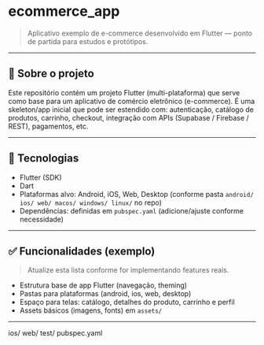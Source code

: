 # ecommerce_app

> Aplicativo exemplo de e-commerce desenvolvido em Flutter — ponto de partida para estudos e protótipos.

---

## 📌 Sobre o projeto

Este repositório contém um projeto Flutter (multi-plataforma) que serve como base para um aplicativo de comércio eletrônico (e-commerce). É uma skeleton/app inicial que pode ser estendido com: autenticação, catálogo de produtos, carrinho, checkout, integração com APIs (Supabase / Firebase / REST), pagamentos, etc.


---

## 🚀 Tecnologias

- Flutter (SDK)
- Dart
- Plataformas alvo: Android, iOS, Web, Desktop (conforme pasta `android/ ios/ web/ macos/ windows/ linux/` no repo)
- Dependências: definidas em `pubspec.yaml` (adicione/ajuste conforme necessidade)

---

## ✅ Funcionalidades (exemplo)

> Atualize esta lista conforme for implementando features reais.

- Estrutura base de app Flutter (navegação, theming)
- Pastas para plataformas (android, ios, web, desktop)
- Espaço para telas: catálogo, detalhes do produto, carrinho e perfil
- Assets básicos (imagens, fonts) em `assets/`

---

ios/
web/
test/
pubspec.yaml
